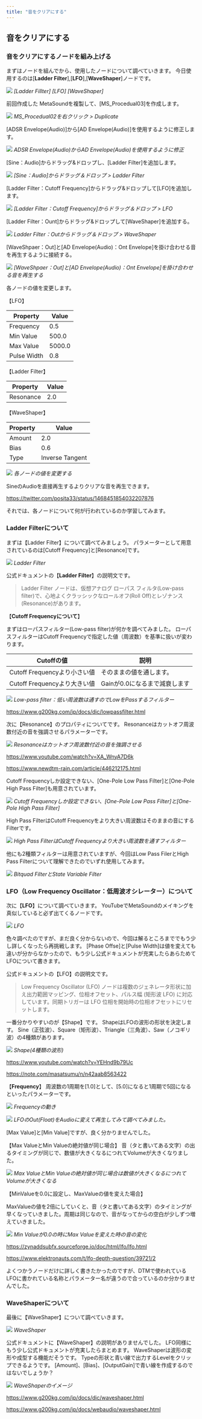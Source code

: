 ```yaml
---
title: "音をクリアにする"
---
```


## 音をクリアにする

### 音をクリアにするノードを組み上げる

まずはノードを組んでから、使用したノードについて調べていきます。
今日使用するのは[**Ladder Filter**],[**LFO**],[**WaveShaper**]ノードです。

![](/images/books/ue5_metasound_createsound/chapter02_clear_sound/2022-02-19-17-53-05.png)
*[Ladder Fillter] [LFO] [WaveShaper]*

前回作成した MetaSoundを複製して、[MS_Procedual03]を作成します。

![](/images/books/ue5_metasound_createsound/chapter02_clear_sound/2022-02-19-17-57-20.png)
*MS_Procedual02を右クリック > Duplicate*

[ADSR Envelope(Audio)]から[AD Envelope(Audio)]を使用するように修正します。

![](/images/books/ue5_metasound_createsound/chapter02_clear_sound/2022-02-19-17-58-01.png)
*ADSR Envelope(Audio)からAD Envelope(Audio)を使用するように修正*

[Sine：Audio]からドラッグ&ドロップし、[Ladder Filter]を追加します。

![](/images/books/ue5_metasound_createsound/chapter02_clear_sound/2022-02-19-17-58-27.png)
*[Sine：Audio]からドラッグ＆ドロップ > Ladder Filter*

[Ladder Filter：Cutoff Frequency]からドラッグ&ドロップして[LFO]を追加します。

![](/images/books/ue5_metasound_createsound/chapter02_clear_sound/2022-02-19-17-58-44.png)
*[Ladder Filter：Cutoff Frequency]からドラッグ＆ドロップ > LFO*

[Ladder Filter：Ount]からドラッグ&ドロップして[WaveShaper]を追加する。

![](/images/books/ue5_metasound_createsound/chapter02_clear_sound/2022-02-19-17-58-58.png)
*Ladder Filter：Outからドラッグ＆ドロップ > WaveShaper*

[WaveShpaer：Out]と[AD Envelope(Audio)：Ont Envelope]を掛け合わせる音を再生するように接続する。

![](/images/books/ue5_metasound_createsound/chapter02_clear_sound/2022-02-19-17-59-16.png)
*[WaveShpaer：Out]と[AD Envelope(Audio)：Ont Envelope]を掛け合わせる音を再生する*

各ノードの値を変更します。

【LFO】

| Property    | Value  |
| ----------- | ------ |
| Frequency   | 0.5    |
| Min Value   | 500.0  |
| Max Value   | 5000.0 |
| Pulse Width | 0.8    |

【Ladder Filter】

| Property  | Value |
| --------- | ----- |
| Resonance | 2.0   |

【WaveShaper】

| Property | Value           |
| -------- | --------------- |
| Amount   | 2.0             |
| Bias     | 0.6             |
| Type     | Inverse Tangent |


![](/images/books/ue5_metasound_createsound/chapter02_clear_sound/2022-02-19-18-02-26.png)
*各ノードの値を変更する*

SineのAudioを直接再生するよりクリアな音を再生できます。

https://twitter.com/posita33/status/1468451854032207876

それでは、各ノードについて何が行われているのか学習してみます。

### Ladder Filterについて

まずは【Ladder Filter】について調べてみましょう。
パラメーターとして用意されているのは[Cutoff Frequency]と[Resonance]です。

![](/images/books/ue5_metasound_createsound/chapter02_clear_sound/2022-02-19-18-05-40.png)
*Ladder Filter*

公式ドキュメントの【**Ladder Filter**】の説明文です。

> Ladder Filter ノードは、仮想アナログ ローパス フィルタ(Low-pass filter)で、心地よくクラッシックなロールオフ(Roll Off)とレゾナンス(Resonance)があります。


【**Cutoff Frequencyについて**】

まずはローパスフィルター(Low-pass filter)が何かを調べてみました。
ローパスフィルターはCutoff Frequencyで指定した値（周波数）を基準に扱いが変わります。

| Cutoffの値                   | 説明                          |
| ---------------------------- | ----------------------------- |
| Cutoff Frequencyより小さい値 | そのままの値を通します。      |
| Cutoff Frequencyより大きい値 | Gainが0.0になるまで減衰します |

![](/images/books/ue5_metasound_createsound/chapter02_clear_sound/2022-02-19-18-07-47.png)
*Low-pass filter：低い周波数は通すのでLowをPassするフィルター*

https://www.g200kg.com/jp/docs/dic/lowpassfilter.html

次に【Resonance】のプロパティについてです。
Resonanceはカットオフ周波数付近の音を強調させるパラメーターです。

![](/images/books/ue5_metasound_createsound/chapter02_clear_sound/2022-02-19-18-08-48.png)
*Resonanceはカットオフ周波数付近の音を強調させる*

https://www.youtube.com/watch?v=XA_WnyA7D6k

https://www.newdtm-rain.com/article/446212175.html

Cutoff Frequencyしか設定できない、[One-Pole Low Pass Filter]と[One-Pole High Pass Filter]も用意されています。

![](/images/books/ue5_metasound_createsound/chapter02_clear_sound/2022-02-19-18-09-59.png)
*Cutoff Frequencyしか設定できない、[One-Pole Low Pass Filter]と[One-Pole High Pass Filter]*

High Pass FilterはCutoff Frequencyをより大きい周波数はそのままの音にするFilterです。

![](/images/books/ue5_metasound_createsound/chapter02_clear_sound/2022-02-19-18-10-27.png)
*High Pass FilterはCutoff Frequencyより大きい周波数を通すフィルター*

他にも2種類フィルターは用意されていますが、今回はLow Pass FilerとHigh Pass Filterについて理解できたのでいずれ使用してみます。

![](/images/books/ue5_metasound_createsound/chapter02_clear_sound/2022-02-19-18-10-51.png)
*Bitquad FilterとState Variable Filter*

### LFO（Low Frequency Oscillator：低周波オシレーター）について

次に【**LFO**】について調べていきます。
YouTubeでMetaSoundのメイキングを真似していると必ず出てくるノードです。

![](/images/books/ue5_metasound_createsound/chapter02_clear_sound/2022-02-19-18-11-17.png)
*LFO*

色々調べたのですが、まだ良く分からないので、今回は解るところまででもう少し詳しくなったら再挑戦します。
[Phase Offse]と[Pulse Width]は値を変えても違いが分からなかったので、もう少し公式ドキュメントが充実したらあらためてLFOについて書きます。

公式ドキュメントの【LFO】の説明文です。

> Low Frequency Oscillator (LFO) ノードは複数のジェネレータ形状に加え出力範囲マッピング、位相オフセット、パルス幅 (矩形波 LFO) に対応しています。同期トリガーは LFO 位相を開始時の位相オフセットにリセットします。

一番分かりやすいのが【Shape】です。
ShapeはLFOの波形の形状を決定します。
Sine（正弦波）、Square（矩形波）、Triangle（三角波）、Saw（ノコギリ波）の4種類があります。

![](/images/books/ue5_metasound_createsound/chapter02_clear_sound/2022-02-19-18-12-15.png)
*Shape(4種類の波形)*

https://www.youtube.com/watch?v=YEHnd9b79Uc

https://note.com/masatsumu/n/n42aab8563422

【**Frequency**】
周波数の1周期を[1.0]として、[5.0]になると1周期で5回になるといったパラメーターです。

![](/images/books/ue5_metasound_createsound/chapter02_clear_sound/2022-02-19-18-13-15.png)
*Frequencyの動き*

![](/images/books/ue5_metasound_createsound/chapter02_clear_sound/2022-02-19-18-13-43.png)
*LFOのOut(Float)をAudioに変えて再生してみて調べてみました。*

[Max Value]と[Min Value]ですが、良く分かりませんでした。

【Max ValueとMin Valueの絶対値が同じ場合】
音（タと書いてある文字）の出るタイミングが同じで、数値が大きくなるにつれてVolumeが大きくなりました。

![](/images/books/ue5_metasound_createsound/chapter02_clear_sound/2022-02-19-18-14-12.png)
*Max ValueとMin Valueの絶対値が同じ場合は数値が大きくなるにつれてVolumeが大きくなる*

【MinValueを0.0に設定し、MaxValueの値を変えた場合】

MaxValueの値を2倍にしていくと、音（タと書いてある文字）のタイミングが早くなっていきました。周期は同じなので、音がなってからの空白が少しずつ増えていきました。

![](/images/books/ue5_metasound_createsound/chapter02_clear_sound/2022-02-19-18-14-31.png)
*Min Valueが0.0の時にMax Valueを変えた時の音の変化*

https://zynaddsubfx.sourceforge.io/doc/html/lfo/lfo.html

https://www.elektronauts.com/t/lfo-depth-question/39721/2

よくつかうノードだけに詳しく書きたかったのですが、DTMで使われているLFOに書かれている名称とパラメーター名が違うので合っているのか分かりませんでした。

### WaveShaperについて

最後に【WaveShaper】について調べていきます。

![](/images/books/ue5_metasound_createsound/chapter02_clear_sound/2022-02-19-18-15-33.png)
*WaveShaper*

公式ドキュメントに【WaveShaper】の説明がありませんでした。
LFO同様にもう少し公式ドキュメントが充実したらまとめます。
WaveShaperは波形の変形や成型する機能だそうです。
Typeの形状と青い線で出力するLevelをクリップできるようです。
[Amount]、[Bias]、[OutputGain]で青い線を作成するのではないでしょうか？

![](/images/books/ue5_metasound_createsound/chapter02_clear_sound/2022-02-19-18-15-48.png)
*WaveShaperのイメージ*

https://www.g200kg.com/jp/docs/dic/waveshaper.html

https://www.g200kg.com/jp/docs/webaudio/waveshaper.html
